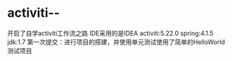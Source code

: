 # activiti--
开启了自学activiti工作流之路 
IDE采用的是IDEA
activiti:5.22.0
spring:4.1.5
jdk:1.7
第一次提交：进行项目的搭建，并使用单元测试使用了简单的HelloWorld测试项目

